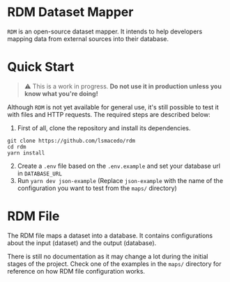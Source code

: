 # RDM Dataset Mapper

`RDM` is an open-source dataset mapper. It intends to help developers mapping data from external sources into their database.

# Quick Start

> :warning: This is a work in progress. **Do not use it in production unless you know what you're doing!**

Although `RDM` is not yet available for general use, it's still possible to test it with files and HTTP requests. The required steps are described below:

1. First of all, clone the repository and install its dependencies.

```shell
git clone https://github.com/lsmacedo/rdm
cd rdm
yarn install
```

2. Create a `.env` file based on the `.env.example` and set your database url in `DATABASE_URL`
3. Run `yarn dev json-example` (Replace `json-example` with the name of the configuration you want to test from the `maps/` directory)

# RDM File

The RDM file maps a dataset into a database. It contains configurations about the input (dataset) and the output (database).

There is still no documentation as it may change a lot during the initial stages of the project. Check one of the examples in the `maps/` directory for reference on how RDM file configuration works.
